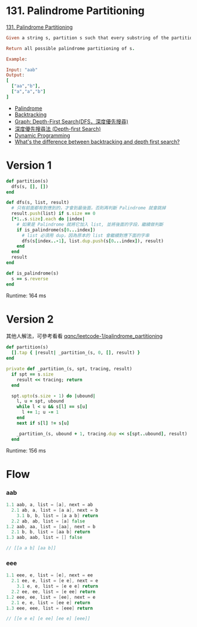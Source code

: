 # 131. Palindrome Partitioning

[131. Palindrome Partitioning](https://leetcode.com/problems/palindrome-partitioning/)

```ruby
Given a string s, partition s such that every substring of the partition is a palindrome.

Return all possible palindrome partitioning of s.

Example:

Input: "aab"
Output:
[
  ["aa","b"],
  ["a","a","b"]
]
```

* [Palindrome](http://www.csie.ntnu.edu.tw/~u91029/Palindrome.html)
* [Backtracking](http://www.csie.ntnu.edu.tw/~u91029/Backtracking.html)
* [Graph: Depth-First Search(DFS，深度優先搜尋)](http://alrightchiu.github.io/SecondRound/graph-depth-first-searchdfsshen-du-you-xian-sou-xun.html)
* [深度優先搜尋法 (Depth-first Search)](http://simonsays-tw.com/web/DFS-BFS/DepthFirstSearch.html)
* [Dynamic Programming](http://www.csie.ntnu.edu.tw/~u91029/DynamicProgramming.html)
* [What's the difference between backtracking and depth first search?](https://stackoverflow.com/questions/1294720/whats-the-difference-between-backtracking-and-depth-first-search)

# Version 1

```ruby
def partition(s)
  dfs(s, [], [])
end

def dfs(s, list, result)
  # 只有前面都有對應到的，才會到最後面，否則再判斷 Palindrome 就會跳掉
  result.push(list) if s.size == 0
  [*1..s.size].each do |index|
    # 如果是 Palindrome 就將它加入 list, 並將後面的字段，繼續做判斷
    if is_palindrome(s[0...index])
      # list 必須用 dup，因為原本的 list 會繼續對應下面的字串
      dfs(s[index..-1], list.dup.push(s[0...index]), result)
    end
  end
  result
end

def is_palindrome(s)
  s == s.reverse
end
```

Runtime: 164 ms

# Version 2

其他人解法，可參考看看 [qqnc/leetcode-1/palindrome_partitioning](https://github.com/qqnc/leetcode-1/blob/master/algorithms/palindrome_partitioning.rb)

```ruby
def partition(s)
  [].tap { |result| _partition_(s, 0, [], result) }
end

private def _partition_(s, spt, tracing, result)
  if spt == s.size
    result << tracing; return
  end

  spt.upto(s.size - 1) do |ubound|
    l, u = spt, ubound
    while l < u && s[l] == s[u]
      l += 1; u -= 1
    end
    next if s[l] != s[u]

    _partition_(s, ubound + 1, tracing.dup << s[spt..ubound], result)
  end
```

Runtime: 156 ms

# Flow

### aab

```go
1.1 aab, a, list = [a], next = ab
  2.1 ab, a, list = [a a], next = b
    3.1 b, b, list = [a a b] return
  2.2 ab, ab, list = [a] false
1.2 aab, aa, list = [aa], next = b
  2.1 b, b, list = [aa b] return
1.3 aab, aab, list = [] false

// [[a a b] [aa b]]
```

### eee

```go
1.1 eee, e, list = [e], next = ee
  2.1 ee, e, list = [e e], next = e
    3.1 e, e, list = [e e e] return
  2.2 ee, ee, list = [e ee] return
1.2 eee, ee, list = [ee], next = e
  2.1 e, e, list = [ee e] return
1.3 eee, eee, list = [eee] return

// [[e e e] [e ee] [ee e] [eee]]
```
